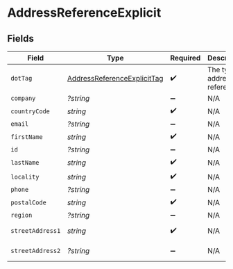 # AddressReferenceExplicit


## Fields

| Field                                                                             | Type                                                                              | Required                                                                          | Description                                                                       | Example                                                                           |
| --------------------------------------------------------------------------------- | --------------------------------------------------------------------------------- | --------------------------------------------------------------------------------- | --------------------------------------------------------------------------------- | --------------------------------------------------------------------------------- |
| `dotTag`                                                                          | [AddressReferenceExplicitTag](../../models/shared/AddressReferenceExplicitTag.md) | :heavy_check_mark:                                                                | The type of address reference                                                     | explicit                                                                          |
| `company`                                                                         | *?string*                                                                         | :heavy_minus_sign:                                                                | N/A                                                                               | ACME Corporation                                                                  |
| `countryCode`                                                                     | *string*                                                                          | :heavy_check_mark:                                                                | N/A                                                                               | US                                                                                |
| `email`                                                                           | *?string*                                                                         | :heavy_minus_sign:                                                                | N/A                                                                               | alice@example.com                                                                 |
| `firstName`                                                                       | *string*                                                                          | :heavy_check_mark:                                                                | N/A                                                                               | Alice                                                                             |
| `id`                                                                              | *?string*                                                                         | :heavy_minus_sign:                                                                | N/A                                                                               | D4g3h5tBuVYK9                                                                     |
| `lastName`                                                                        | *string*                                                                          | :heavy_check_mark:                                                                | N/A                                                                               | Baker                                                                             |
| `locality`                                                                        | *string*                                                                          | :heavy_check_mark:                                                                | N/A                                                                               | San Francisco                                                                     |
| `phone`                                                                           | *?string*                                                                         | :heavy_minus_sign:                                                                | N/A                                                                               | +14155550199                                                                      |
| `postalCode`                                                                      | *string*                                                                          | :heavy_check_mark:                                                                | N/A                                                                               | 94105                                                                             |
| `region`                                                                          | *?string*                                                                         | :heavy_minus_sign:                                                                | N/A                                                                               | CA                                                                                |
| `streetAddress1`                                                                  | *string*                                                                          | :heavy_check_mark:                                                                | N/A                                                                               | 535 Mission St, Ste 1401                                                          |
| `streetAddress2`                                                                  | *?string*                                                                         | :heavy_minus_sign:                                                                | N/A                                                                               | c/o Shipping Department                                                           |